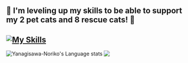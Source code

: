 ## :feet: I'm leveling up my skills to be able to support my 2 pet cats and 8 rescue cats! :feet: 

[![My Skills](https://skillicons.dev/icons?i=py,java,js,html,css,vscode,git,eclipse,docker,bash,postgres)](https://skillicons.dev)
---
<a href="https://github.com/anuraghazra/github-readme-stats#gh-light-mode-only">
  <img align="left" src="https://github-readme-stats.vercel.app/api/top-langs/?username=yanagisawa-noriko&layout=compact&title_color=F38C79&langs_count=12&hide_border=true&role=owner,collaborator&theme=default#gh-light-mode-only" alt="Yanagisawa-Noriko's Language stats" />
</a>

<a href="https://github.com/anuraghazra/github-readme-stats#gh-light-mode-only">
  <img align="left" src="https://github-readme-stats.vercel.app/api?username=yanagisawa-noriko&line_height=28&hide_border=true&count_private=true&text_color=3D0301&title_color=F38C79&icon_color=D76C82&show_icons=true" />
</a>
